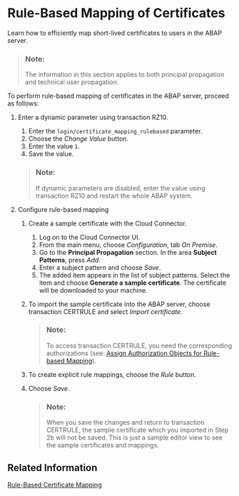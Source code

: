 <!-- loio4f8540f4c01f447992ef2f3dff8ab4dd -->

# Rule-Based Mapping of Certificates

Learn how to efficiently map short-lived certificates to users in the ABAP server.

> ### Note:  
> The information in this section applies to both principal propagation and technical user propagation.

To perform rule-based mapping of certificates in the ABAP server, proceed as follows:

1.  Enter a dynamic parameter using transaction RZ10.

    1.  Enter the `login/certificate_mapping_rulebased` parameter.
    2.  Choose the *Change Value* button.
    3.  Enter the value `1`.
    4.  Save the value.

    > ### Note:  
    > If dynamic parameters are disabled, enter the value using transaction RZ10 and restart the whole ABAP system.

2.  Configure rule-based mapping
    1.  Create a sample certificate with the Cloud Connector.
        1.  Log on to the Cloud Connector UI.
        2.  From the main menu, choose *Configuration*, tab *On Premise*.
        3.  Go to the **Principal Propagation** section. In the area **Subject Patterns**, press *Add*.
        4.  Enter a subject pattern and choose *Save*.
        5.  The added item appears in the list of subject patterns. Select the item and choose **Generate a sample certificate**. The certificate will be downloaded to your machine.

    2.  To import the sample certificate into the ABAP server, choose transaction CERTRULE and select *Import certificate*.

        > ### Note:  
        > To access transaction CERTRULE, you need the corresponding authorizations \(see: [Assign Authorization Objects for Rule-based Mapping](assign-authorization-objects-for-rule-based-mapping-0ef22ae.md)\).

    3.  To create explicit rule mappings, choose the *Rule* button.
    4.  Choose *Save*.

        > ### Note:  
        > When you save the changes and return to transaction CERTRULE, the sample certificate which you imported in Step 2b will not be saved. This is just a sample editor view to see the sample certificates and mappings.





## Related Information

[Rule-Based Certificate Mapping](https://help.sap.com/viewer/d528eef3dca14679bcb47b069aa17a9d/7.51.0/en-US/c830fd902dc8473b9e59db1576cc784b.html)

